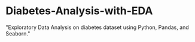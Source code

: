 # Diabetes-Analysis-with-EDA
"Exploratory Data Analysis on diabetes dataset using Python, Pandas, and Seaborn."
